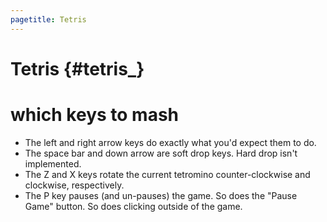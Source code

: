 ```yaml
---
pagetitle: Tetris
---
```


<script type="text/javascript" src="build/tetris.js"></script>
<script type="text/javascript">
    var $ = require('jquery');

    $(document).ready(function() {
       new Tetris($('#main'));
    });
</script>

Tetris {#tetris_}
======

<div id="main"></div>

# which keys to mash

+ The left and right arrow keys do exactly what you'd expect them to do.
+ The space bar and down arrow are soft drop keys. Hard drop isn't implemented.
+ The Z and X keys rotate the current tetromino counter-clockwise and clockwise, respectively.
+ The P key pauses (and un-pauses) the game. So does the "Pause Game" button. So does clicking outside of the game.
